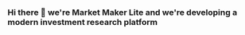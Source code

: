 ### Hi there 👋 we're Market Maker Lite and we're developing a modern investment research platform


<!--
<h2 align="left" id="technology">Technology Used</h2>
<table align="center">
  <tr>
    <td align="center" width="96">
      <a href="#technology">
        <img src="https://upload.wikimedia.org/wikipedia/commons/thumb/c/c3/Python-logo-notext.svg/1200px-Python-logo-notext.svg.png" width="48" height="48"        alt="JavaScript" />
      </a>
      <br>Python
    </td>
    <td align="center" width="96">
      <a href="#technology" >
        <img src="https://camo.githubusercontent.com/d7574156c7a1844d3c2907bae0e76254cca759290c08e08a6ef2bd7543c8c0ca/68747470733a2f2f692e6962622e636f2f737331374b47302f63376238313133323437666563643833626439623565643562643366333464352d72656d6f766562672d707265766965772e706e67" width="48" height="48" alt="Linux" />
      </a>
      <br>Linux
    </td>
    <td align="center" width="96">
      <a href="#technology" >
        <img src="https://upload.wikimedia.org/wikipedia/commons/thumb/3/3f/Git_icon.svg/1200px-Git_icon.svg.png" width="48" height="48" alt="Git" />
      </a>
      <br>Git
    </td>
    <td align="center" width="96">
      <a href="#technology">
        <img src="https://iconape.com/wp-content/png_logo_vector/cib-flask.png" width="48" height="48" alt="Flask" />
      </a>
      <br>Flask
    </td>
  </tr>
   <tr>
    <td align="center" width="96">
      <a href="#technology">
        <img src="https://upload.wikimedia.org/wikipedia/commons/thumb/9/93/Amazon_Web_Services_Logo.svg/1200px-Amazon_Web_Services_Logo.svg.png" width="45" height="45" alt="AWS" />
      </a>
      <br>AWS
    </td>
    <td align="center" width="96">
      <a href="#technology">
        <img src="https://convent.us/components/graphics/skills/pyanywhere.png" width="48" height="48" alt="PythonAW" />
      </a>
      <br>PythonAW
    </td>
    <td align="center" width="96">
      <a href="#technology">
        <img src="https://upload.wikimedia.org/wikipedia/commons/thumb/2/29/Postgresql_elephant.svg/1200px-Postgresql_elephant.svg.png" width="48" height="48" alt="PostgreSQL" />
      </a>
      <br>PostgreSQL
    </td>
  </tr>
  <tr>
</tr> 
</table>
-->





<!--
**MarketMakerLite/MarketMakerLite** is a ✨ _special_ ✨ repository because its `README.md` (this file) appears on your GitHub profile.
Here are some ideas to get you started:
- 🔭 I’m currently working on ...
- 🌱 I’m currently learning ...
- 👯 I’m looking to collaborate on ...
- 🤔 I’m looking for help with ...
- 💬 Ask me about ...
- 📫 How to reach me: ...
- 😄 Pronouns: ...
- ⚡ Fun fact: ...
-->
